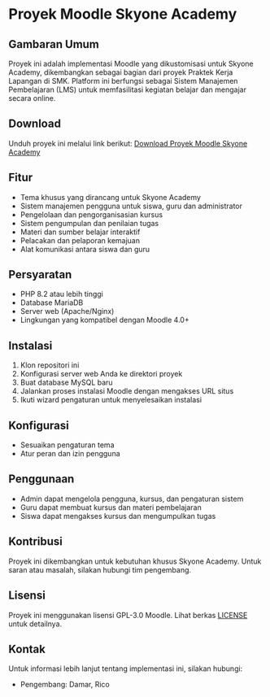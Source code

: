 # Proyek Moodle Skyone Academy

## Gambaran Umum
Proyek ini adalah implementasi Moodle yang dikustomisasi untuk Skyone Academy, dikembangkan sebagai bagian dari proyek Praktek Kerja Lapangan di SMK. Platform ini berfungsi sebagai Sistem Manajemen Pembelajaran (LMS) untuk memfasilitasi kegiatan belajar dan mengajar secara online.

## Download
Unduh proyek ini melalui link berikut:
[Download Proyek Moodle Skyone Academy](https://1024terabox.com/s/1aHiv76SCcwVB1Fk5O2oKaA)

## Fitur
- Tema khusus yang dirancang untuk Skyone Academy
- Sistem manajemen pengguna untuk siswa, guru dan administrator
- Pengelolaan dan pengorganisasian kursus
- Sistem pengumpulan dan penilaian tugas
- Materi dan sumber belajar interaktif
- Pelacakan dan pelaporan kemajuan
- Alat komunikasi antara siswa dan guru

## Persyaratan
- PHP 8.2 atau lebih tinggi
- Database MariaDB
- Server web (Apache/Nginx)
- Lingkungan yang kompatibel dengan Moodle 4.0+

## Instalasi
1. Klon repositori ini
2. Konfigurasi server web Anda ke direktori proyek
3. Buat database MySQL baru
4. Jalankan proses instalasi Moodle dengan mengakses URL situs
5. Ikuti wizard pengaturan untuk menyelesaikan instalasi

## Konfigurasi
- Sesuaikan pengaturan tema
- Atur peran dan izin pengguna

## Penggunaan
- Admin dapat mengelola pengguna, kursus, dan pengaturan sistem
- Guru dapat membuat kursus dan materi pembelajaran
- Siswa dapat mengakses kursus dan mengumpulkan tugas

## Kontribusi
Proyek ini dikembangkan untuk kebutuhan khusus Skyone Academy. Untuk saran atau masalah, silakan hubungi tim pengembang.

## Lisensi
Proyek ini menggunakan lisensi GPL-3.0 Moodle. Lihat berkas [LICENSE](https://moodledev.io/general/license) untuk detailnya.

## Kontak
Untuk informasi lebih lanjut tentang implementasi ini, silakan hubungi:
- Pengembang: Damar, Rico
